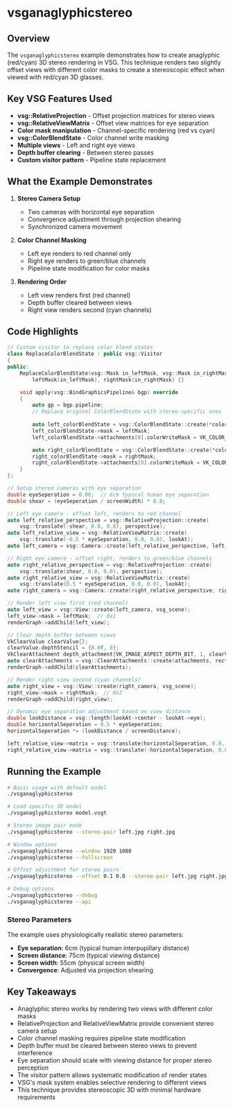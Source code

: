 # vsganaglyphicstereo

## Overview

The `vsganaglyphicstereo` example demonstrates how to create anaglyphic (red/cyan) 3D stereo rendering in VSG. This technique renders two slightly offset views with different color masks to create a stereoscopic effect when viewed with red/cyan 3D glasses.

## Key VSG Features Used

- **vsg::RelativeProjection** - Offset projection matrices for stereo views
- **vsg::RelativeViewMatrix** - Offset view matrices for eye separation
- **Color mask manipulation** - Channel-specific rendering (red vs cyan)
- **vsg::ColorBlendState** - Color channel write masking
- **Multiple views** - Left and right eye views
- **Depth buffer clearing** - Between stereo passes
- **Custom visitor pattern** - Pipeline state replacement

## What the Example Demonstrates

1. **Stereo Camera Setup**
   - Two cameras with horizontal eye separation
   - Convergence adjustment through projection shearing
   - Synchronized camera movement

2. **Color Channel Masking**
   - Left eye renders to red channel only
   - Right eye renders to green/blue channels
   - Pipeline state modification for color masks

3. **Rendering Order**
   - Left view renders first (red channel)
   - Depth buffer cleared between views
   - Right view renders second (cyan channels)

## Code Highlights

```cpp
// Custom visitor to replace color blend states
class ReplaceColorBlendState : public vsg::Visitor
{
public:
    ReplaceColorBlendState(vsg::Mask in_leftMask, vsg::Mask in_rightMask) :
        leftMask(in_leftMask), rightMask(in_rightMask) {}

    void apply(vsg::BindGraphicsPipeline& bgp) override
    {
        auto gp = bgp.pipeline;
        // Replace original ColorBlendState with stereo-specific ones
        
        auto left_colorBlendState = vsg::ColorBlendState::create(*colorBlendState);
        left_colorBlendState->mask = leftMask;
        left_colorBlendState->attachments[0].colorWriteMask = VK_COLOR_COMPONENT_R_BIT | VK_COLOR_COMPONENT_A_BIT;

        auto right_colorBlendState = vsg::ColorBlendState::create(*colorBlendState);
        right_colorBlendState->mask = rightMask;
        right_colorBlendState->attachments[0].colorWriteMask = VK_COLOR_COMPONENT_G_BIT | VK_COLOR_COMPONENT_B_BIT | VK_COLOR_COMPONENT_A_BIT;
    }
};

// Setup stereo cameras with eye separation
double eyeSeperation = 0.06;  // 6cm typical human eye separation
double shear = (eyeSeperation / screenWidth) * 0.8;

// Left eye camera - offset left, renders to red channel
auto left_relative_perspective = vsg::RelativeProjection::create(
    vsg::translate(-shear, 0.0, 0.0), perspective);
auto left_relative_view = vsg::RelativeViewMatrix::create(
    vsg::translate(-0.5 * eyeSeperation, 0.0, 0.0), lookAt);
auto left_camera = vsg::Camera::create(left_relative_perspective, left_relative_view, viewport);

// Right eye camera - offset right, renders to green/blue channels
auto right_relative_perspective = vsg::RelativeProjection::create(
    vsg::translate(shear, 0.0, 0.0), perspective);
auto right_relative_view = vsg::RelativeViewMatrix::create(
    vsg::translate(0.5 * eyeSeperation, 0.0, 0.0), lookAt);
auto right_camera = vsg::Camera::create(right_relative_perspective, right_relative_view, viewport);

// Render left view first (red channel)
auto left_view = vsg::View::create(left_camera, vsg_scene);
left_view->mask = leftMask;  // 0x1
renderGraph->addChild(left_view);

// Clear depth buffer between views
VkClearValue clearValue{};
clearValue.depthStencil = {0.0f, 0};
VkClearAttachment depth_attachment{VK_IMAGE_ASPECT_DEPTH_BIT, 1, clearValue};
auto clearAttachments = vsg::ClearAttachments::create(attachments, rects);
renderGraph->addChild(clearAttachments);

// Render right view second (cyan channels)
auto right_view = vsg::View::create(right_camera, vsg_scene);
right_view->mask = rightMask;  // 0x2
renderGraph->addChild(right_view);

// Dynamic eye separation adjustment based on view distance
double lookDistance = vsg::length(lookAt->center - lookAt->eye);
double horizontalSeperation = 0.5 * eyeSeperation;
horizontalSeperation *= (lookDistance / screenDistance);

left_relative_view->matrix = vsg::translate(horizontalSeperation, 0.0, 0.0);
right_relative_view->matrix = vsg::translate(-horizontalSeperation, 0.0, 0.0);
```

## Running the Example

```bash
# Basic usage with default model
./vsganaglyphicstereo

# Load specific 3D model
./vsganaglyphicstereo model.vsgt

# Stereo image pair mode
./vsganaglyphicstereo --stereo-pair left.jpg right.jpg

# Window options
./vsganaglyphicstereo --window 1920 1080
./vsganaglyphicstereo --fullscreen

# Offset adjustment for stereo pairs
./vsganaglyphicstereo --offset 0.1 0.0 --stereo-pair left.jpg right.jpg

# Debug options
./vsganaglyphicstereo --debug
./vsganaglyphicstereo --api
```

### Stereo Parameters

The example uses physiologically realistic stereo parameters:
- **Eye separation**: 6cm (typical human interpupillary distance)
- **Screen distance**: 75cm (typical viewing distance)
- **Screen width**: 55cm (physical screen width)
- **Convergence**: Adjusted via projection shearing

## Key Takeaways

- Anaglyphic stereo works by rendering two views with different color masks
- RelativeProjection and RelativeViewMatrix provide convenient stereo camera setup
- Color channel masking requires pipeline state modification
- Depth buffer must be cleared between stereo views to prevent interference
- Eye separation should scale with viewing distance for proper stereo perception
- The visitor pattern allows systematic modification of render states
- VSG's mask system enables selective rendering to different views
- This technique provides stereoscopic 3D with minimal hardware requirements